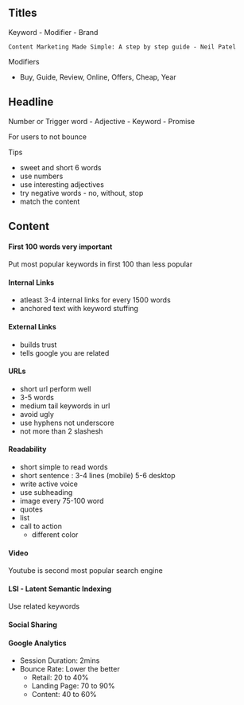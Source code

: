 
## Titles
Keyword - Modifier - Brand

`Content Marketing Made Simple: A step by step guide - Neil Patel`

Modifiers
- Buy, Guide, Review, Online, Offers, Cheap, Year


## Headline
Number or Trigger word - Adjective - Keyword - Promise

For users to not bounce

Tips
- sweet and short 6 words
- use numbers
- use interesting adjectives
- try negative words - no, without, stop
- match the content

## Content
#### First 100 words very important
Put most popular keywords in first 100 than less popular

#### Internal Links
- atleast 3-4 internal links for every 1500 words
- anchored text with keyword stuffing

#### External Links
- builds trust
- tells google you are related

#### URLs
- short url perform well
- 3-5 words
- medium tail keywords in url
- avoid ugly
- use hyphens not underscore
- not more than 2 slashesh


#### Readability
- short simple to read words
- short sentence : 3-4 lines (mobile) 5-6 desktop
- write active voice
- use subheading
- image every 75-100 word
- quotes
- list
- call to action
  - different color
  
#### Video
Youtube is second most popular search engine

#### LSI - Latent Semantic Indexing
Use related keywords

#### Social Sharing


#### Google Analytics 
- Session Duration: 2mins
- Bounce Rate: Lower the better
  - Retail: 20 to 40%
  - Landing Page: 70 to 90%
  - Content: 40 to 60%
